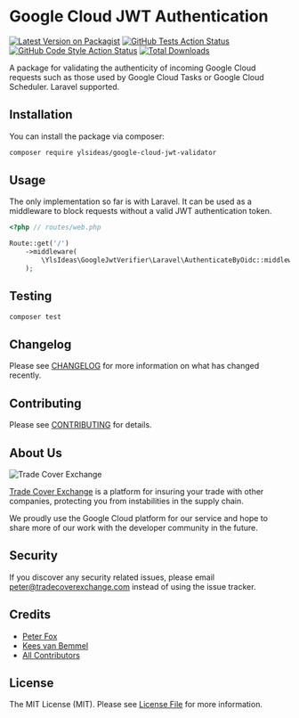 # Google Cloud JWT Authentication

[![Latest Version on Packagist](https://img.shields.io/packagist/v/ylsideas/google-cloud-jwt-validator.svg?style=flat-square)](https://packagist.org/packages/ylsideas/google-cloud-jwt-validator)
[![GitHub Tests Action Status](https://img.shields.io/github/workflow/status/ylsideas/google-cloud-jwt-validator/run-tests?label=tests)](https://github.com/ylsideas/google-cloud-jwt-validator/actions?query=workflow%3Arun-tests+branch%3Amain)
[![GitHub Code Style Action Status](https://img.shields.io/github/workflow/status/ylsideas/google-cloud-jwt-validator/Check%20&%20fix%20styling?label=code%20style)](https://github.com/ylsideas/google-cloud-jwt-validator/actions?query=workflow%3A"Check+%26+fix+styling"+branch%3Amain)
[![Total Downloads](https://img.shields.io/packagist/dt/ylsideas/google-cloud-jwt-validator.svg?style=flat-square)](https://packagist.org/packages/ylsideas/google-cloud-jwt-validator)


A package for validating the authenticity of incoming Google Cloud requests such as those used by
Google Cloud Tasks or Google Cloud Scheduler. Laravel supported.

## Installation

You can install the package via composer:

```bash
composer require ylsideas/google-cloud-jwt-validator
```

## Usage

The only implementation so far is with Laravel. It can be used as a middleware to block requests
without a valid JWT authentication token.

``` php
<?php // routes/web.php

Route::get('/')
    ->middleware(
        \YlsIdeas\GoogleJwtVerifier\Laravel\AuthenticateByOidc::middleware('server_account_email@google.com')
    );
```

## Testing

``` bash
composer test
```

## Changelog

Please see [CHANGELOG](CHANGELOG.md) for more information on what has changed recently.

## Contributing

Please see [CONTRIBUTING](CONTRIBUTING.md) for details.

## About Us

![Trade Cover Exchange](https://assets.tradecoverexchange.com/github/TradeCoverExchange_RGB_Logo_Outline_Stacked.png)

[Trade Cover Exchange](https://tradecoverexchange.com) is a platform for insuring your trade
with other companies, protecting you from instabilities in the supply chain.

We proudly use the Google Cloud platform for our service and hope to share more of our work with
the developer community in the future.

## Security

If you discover any security related issues, please email peter@tradecoverexchange.com instead of using the issue tracker.

## Credits

- [Peter Fox](https://github.com/peterfox)
- [Kees van Bemmel](https://github.com/kees-tce)
- [All Contributors](../../contributors)

## License

The MIT License (MIT). Please see [License File](LICENSE.md) for more information.
